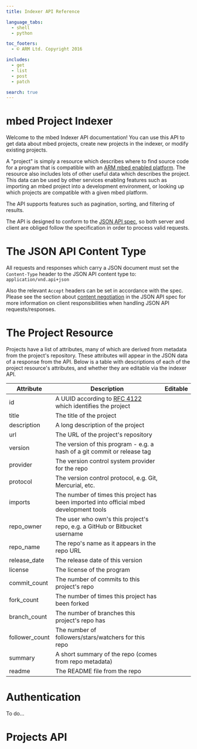 ```yaml
---
title: Indexer API Reference

language_tabs:
  - shell
  - python

toc_footers:
  - © ARM Ltd. Copyright 2016

includes:
  - get
  - list
  - post
  - patch

search: true
---
```


# mbed Project Indexer

Welcome to the mbed Indexer API documentation! You can use this API to get data
about mbed projects, create new projects in the indexer, or modify existing
projects.

A "project" is simply a resource which describes where to find source code for
a program that is compatible with an [ARM mbed enabled platform](https://developer.mbed.org/platforms/?mbed-enabled=15).
The resource also includes lots of other useful data which describes the project.
This data can be used by other services enabling features such as importing an
mbed project into a development environment, or looking up which projects are
compatible with a given mbed platform.

The API supports features such as pagination, sorting, and filtering of results.

The API is designed to conform to the [JSON API spec](http://jsonapi.org), so both
server and client are obliged follow the specification in order to process valid
requests.


# The JSON API Content Type
All requests and responses which carry a JSON document must set the `Content-Type`
header to the JSON API content type to: `application/vnd.api+json`

Also the relevant `Accept` headers can be set in accordance with the spec.
Please see the section about [content negotiation](http://jsonapi.org/format/#content-negotiation-clients)
in the JSON API spec for more information on client responsibilities when handling JSON API requests/responses.


# The Project Resource
Projects have a list of attributes, many of which are derived from metadata from
the project's repository. These attributes will appear in the JSON data of a
response from the API. Below is a table with descriptions of each of the project
resource's attributes, and whether they are editable via the indexer API.

Attribute      | Description                                                                                           | Editable
-------------- | ----------------------------------------------------------------------------------------------------- | --------
id             | A UUID according to [RFC 4122](https://tools.ietf.org/html/rfc4122.html) which identifies the project | <i class="fa fa-times"></i>
title          | The title of the project                                                                              | <i class="fa fa-check"></i>
description    | A long description of the project                                                                     | <i class="fa fa-check"></i>
url            | The URL of the project's repository                                                                   | <i class="fa fa-check"></i>
version        | The version of this program - e.g. a hash of a git commit or release tag                              | <i class="fa fa-check"></i>
provider       | The version control system provider for the repo                                                      | <i class="fa fa-times"></i>
protocol       | The version control protocol, e.g. Git, Mercurial, etc.                                               | <i class="fa fa-times"></i>
imports        | The number of times this project has been imported into official mbed development tools               | <i class="fa fa-times"></i>
repo_owner     | The user who own's this project's repo, e.g. a GitHub or Bitbucket username                           | <i class="fa fa-times"></i>
repo_name      | The repo's name as it appears in the repo URL                                                         | <i class="fa fa-times"></i>
release_date   | The release date of this version                                                                      | <i class="fa fa-times"></i>
license        | The license of the program                                                                            | <i class="fa fa-times"></i>
commit_count   | The number of commits to this project's repo                                                          | <i class="fa fa-times"></i>
fork_count     | The number of times this project has been forked                                                      | <i class="fa fa-times"></i>
branch_count   | The number of branches this project's repo has                                                        | <i class="fa fa-times"></i>
follower_count | The number of followers/stars/watchers for this repo                                                  | <i class="fa fa-times"></i>
summary        | A short summary of the repo (comes from repo metadata)                                                | <i class="fa fa-times"></i>
readme         | The README file from the repo                                                                         | <i class="fa fa-times"></i>


# Authentication
To do...


# Projects API
